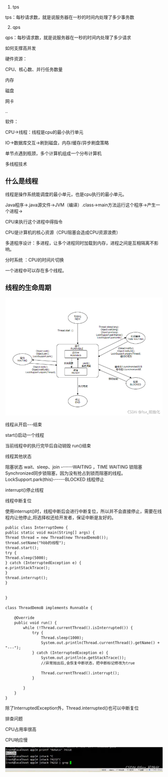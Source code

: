​
1. tps

tps：每秒请求数，就是说服务器在一秒的时间内处理了多少事务数

2. qps

qps：每秒请求数，就是说服务器在一秒的时间内处理了多少请求

如何支撑高并发

硬件资源：

CPU、核心数、并行任务数量

内存

磁盘

网卡

..

软件：

CPU->线程：线程是cpu的最小执行单元

IO->数据库交互->刷到磁盘，内存/缓存/异步刷盘策略

单节点遇到瓶颈，多个计算机组成一个分布计算机

多线程技术

## 什么是线程

线程是操作系统能调度的最小单元，也是cpu执行的最小单元。

Java程序->.java源文件->JVM（编译）.class->main方法运行这个程序->产生一个进程->

CPU来执行这个进程中得指令

CPU是计算机的核心资源（CPU阻塞会造成CPU资源浪费）

多道程序设计：多进程，让多个进程同时加载到内存，进程之间是互相隔离不影响。

分时系统 ：CPU的时间片切换

一个进程中可以存在多个线程。

## 线程的生命周期

![](../img/20210831154639855.png)

线程从开启---结束

start()启动一个线程

当前线程中的执行完毕后自动销毁 run()结束

线程其他状态

阻塞状态 wait、sleep、join ------WAITING ，TIME WAITING
锁阻塞 Synchronized同步锁阻塞，因为没有抢占到锁而阻塞的线程。LockSupport.park(this)------BLOCKED
线程停止

interrupt()停止线程

线程中断复位

使用interrupt()时，线程中断后会进行中断复位，所以并不会直接停止，需要在线程内让他停止,将选择权还给开发者，保证中断是友好的。
```aidl
public class InterruptDemo {
public static void main(String[] args) {
Thread thread = new Thread(new ThreadDemoB());
thread.setName("hbb的线程");
thread.start();
try {
Thread.sleep(5000);
} catch (InterruptedException e) {
e.printStackTrace();
}
thread.interrupt();
}


}

class ThreadDemoB implements Runnable {

    @Override
    public void run() {
        while (!Thread.currentThread().isInterrupted()) {
            try {
                Thread.sleep(1000);
                System.out.println(Thread.currentThread().getName() + "---");
            } catch (InterruptedException e) {
                System.out.println(e.getStackTrace());
                //异常抛出后,会恢复中断状态，把中断标记修改为true

                Thread.currentThread().interrupt();
            }

        }
    }
}
```



除了InterruptedException外，Thread.interrupted()也可以中断复位

排查问题

CPU占用率很高

CPU响应慢

![](../img/20210831171615766.png)